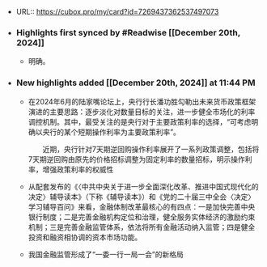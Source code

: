 - URL:: https://cubox.pro/my/card?id=7269437362537497073
- ### Highlights first synced by #Readwise [[December 20th, 2024]]
    - 明确。
- ### New highlights added [[December 20th, 2024]] at 11:44 PM
    - 在2024年6月的陆家嘴论坛上，央行行长潘功胜勾勒出未来货币政策框架演进的主要思路：逐步淡化对数量目标的关注，进一步健全市场化的利率调控机制。其中，最受关注的是央行对于主要政策利率的选择，“可考虑明确以央行的某个短期操作利率为主要政策利率”。
      
      　　近期，央行针对7天期逆回购操作利率展开了一系列政策调整，包括将7天期逆回购由原先的价格招标调整为固定利率的数量招标，明示操作利率，增强政策利率的权威性
    - 从配套发布的《〈中共中央关于进一步全面深化改革、推进中国式现代化的决定〉辅导读本》（下称《辅导读本》）和《党的二十届三中全会〈决定〉学习辅导百问》来看，金融体制改革最核心的有四点：一是加快完善中央银行制度；二是完善金融机构定位和治理，健全服务实体经济的激励约束机制；三是完善金融监管体系，依法将所有金融活动纳入监管；四是健全投资和融资相协调的资本市场功能。
    - 我国金融监管形成了“一委一行一局一会”的新格局

